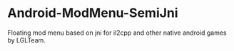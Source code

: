 # Android-ModMenu-SemiJni
Floating mod menu based on jni for il2cpp and other native android games by LGLTeam. 
